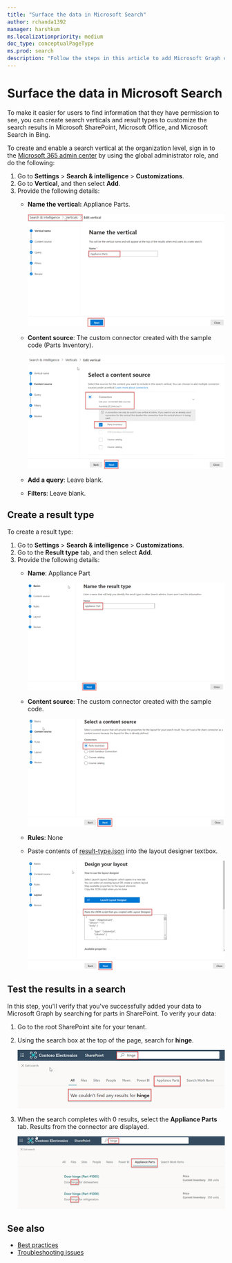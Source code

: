 ```yaml
---
title: "Surface the data in Microsoft Search"
author: rchanda1392
manager: harshkum
ms.localizationpriority: medium
doc_type: conceptualPageType
ms.prod: search
description: "Follow the steps in this article to add Microsoft Graph connectors SDK data to Microsoft Search."
---
```


# Surface the data in Microsoft Search

To make it easier for users to find information that they have permission to see, you can create search verticals and result types to customize the search results in Microsoft SharePoint, Microsoft Office, and Microsoft Search in Bing.

To create and enable a search vertical at the organization level, sign in to the [Microsoft 365 admin center](https://admin.microsoft.com/) by using the global administrator role, and do the following:

1. Go to **Settings** > **Search & intelligence** > **Customizations**.
2. Go to **Vertical**, and then select **Add**.
3. Provide the following details:
   * **Name the vertical:** Appliance Parts.

     ![Screenshot of the "Name the vertical" section](images/connectors-sdk/build11.png)

   * **Content source**: The custom connector created with the sample code (Parts Inventory).

     ![Screenshot of the "Content source" section](images/connectors-sdk/build12.png)

   * **Add a query**: Leave blank.

   * **Filters**: Leave blank.

## Create a result type

To create a result type:

1. Go to **Settings** > **Search & intelligence** > **Customizations**.
2. Go to the **Result type** tab, and then select **Add**.
3. Provide the following details:
   * **Name**: Appliance Part

     ![Screenshot of the "Name the result type" section](images/connectors-sdk/build15.png)

   * **Content source**: The custom connector created with the sample code.

     ![Screenshot of the "Select a content source" section](images/connectors-sdk/build16.png)

   * **Rules**: None

   * Paste contents of [result-type.json](https://github.com/microsoftgraph/msgraph-connectors-sdk/blob/main/C%23%20sample/ResultType.json) into the layout designer textbox.

     ![Screenshot of the "Design layout" section](images/connectors-sdk/build18.png)

## Test the results in a search

In this step, you'll verify that you've successfully added your data to Microsoft Graph by searching for parts in SharePoint. To verify your data:

1. Go to the root SharePoint site for your tenant.
2. Using the search box at the top of the page, search for **hinge**.

   ![Example of search results for the word hinge on the Appliance Parts tab.](images/connectors-sdk/build19.png)

3. When the search completes with 0 results, select the **Appliance Parts** tab. Results from the connector are displayed.

   ![Example of search results for the word hinge with results showing on the Appliance Parts tab.](images/connectors-sdk/build20.png)

## See also

* [Best practices](/graph/custom-connector-sdk-best-practices)
* [Troubleshooting issues](/graph/custom-connector-sdk-troubleshooting)
